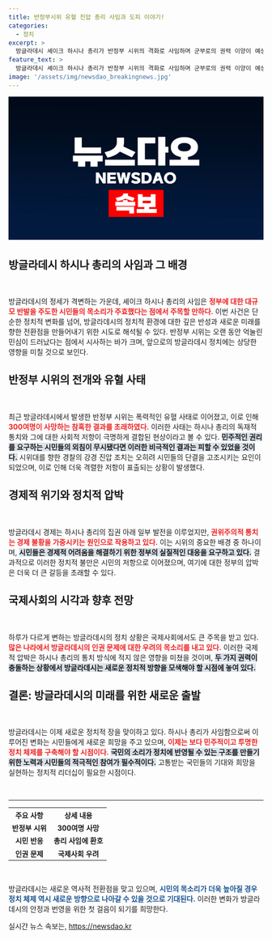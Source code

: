 ```yaml
---
title: 반정부시위 유혈 진압 총리 사임과 도피 이야기!
categories:
  - 정치
excerpt: >
  방글라데시 셰이크 하시나 총리가 반정부 시위의 격화로 사임하며 군부로의 권력 이양이 예상된다. 유혈 사태 속 시민들은 그의 퇴진을 축하하며 인터넷을 통한 소통이 회복되었다. 15년 집권의 종말과 함께 반독재 투쟁의 아이콘은 어디로 향할까?
feature_text: >
  방글라데시 셰이크 하시나 총리가 반정부 시위의 격화로 사임하며 군부로의 권력 이양이 예상된다. 유혈 사태 속 시민들은 그의 퇴진을 축하하며 인터넷을 통한 소통이 회복되었다. 15년 집권의 종말과 함께 반독재 투쟁의 아이콘은 어디로 향할까?
image: '/assets/img/newsdao_breakingnews.jpg'
---
```


<p><img src="/assets/img/newsdao_breakingnews.jpg" alt="koreaapp 속보" /></p>

<h2 data-ke-size="size26">방글라데시 하시나 총리의 사임과 그 배경</h2>

<p data-ke-size="size16">&nbsp;</p>

<p>방글라데시의 정세가 격변하는 가운데, 셰이크 하시나 총리의 사임은 <b><span style="color: #ee2323;">정부에 대한 대규모 반발을 주도한 시민들의 목소리가 주효했다는 점에서 주목할 만하다.</span></b> 이번 사건은 단순한 정치적 변화를 넘어, 방글라데시의 정치적 환경에 대한 깊은 반성과 새로운 미래를 향한 전환점을 만들어내기 위한 시도로 해석될 수 있다. 반정부 시위는 오랜 동안 억눌린 민심이 드러났다는 점에서 시사하는 바가 크며, 앞으로의 방글라데시 정치에는 상당한 영향을 미칠 것으로 보인다.</p>

<h2 data-ke-size="size26">반정부 시위의 전개와 유혈 사태</h2>

<p data-ke-size="size16">&nbsp;</p>

<p>최근 방글라데시에서 발생한 반정부 시위는 폭력적인 유혈 사태로 이어졌고, 이로 인해 <b><span style="color: #ee2323;">300여명이 사망하는 참혹한 결과를 초래하였다.</span></b> 이러한 사태는 하시나 총리의 독재적 통치와 그에 대한 사회적 저항이 극명하게 결합된 현상이라고 볼 수 있다. <b><span style="background-color: #21538527;">민주적인 권리를 요구하는 시민들의 외침이 무시됐다면 이러한 비극적인 결과는 피할 수 있었을 것이다.</span></b> 시위대를 향한 경찰의 강경 진압 조치는 오히려 시민들의 단결을 고조시키는 요인이 되었으며, 이로 인해 더욱 격렬한 저항이 표출되는 상황이 발생했다.</p>

<h2 data-ke-size="size26">경제적 위기와 정치적 압박</h2>

<p data-ke-size="size16">&nbsp;</p>

<p>방글라데시 경제는 하시나 총리의 집권 아래 일부 발전을 이루었지만, <b><span style="color: #ee2323;">권위주의적 통치는 경제 불황을 가중시키는 원인으로 작용하고 있다.</span></b> 이는 시위의 중요한 배경 중 하나이며, <b><span style="background-color: #21538527;">시민들은 경제적 어려움을 해결하기 위한 정부의 실질적인 대응을 요구하고 있다.</span></b> 결과적으로 이러한 정치적 불만은 시민의 저항으로 이어졌으며, 여기에 대한 정부의 압박은 더욱 더 큰 갈등을 초래할 수 있다.</p>

<h2 data-ke-size="size26">국제사회의 시각과 향후 전망</h2>

<p data-ke-size="size16">&nbsp;</p>

<p>하루가 다르게 변하는 방글라데시의 정치 상황은 국제사회에서도 큰 주목을 받고 있다. <b><span style="color: #ee2323;">많은 나라에서 방글라데시의 인권 문제에 대한 우려의 목소리를 내고 있다.</span></b> 이러한 국제적 압박은 하시나 총리의 통치 방식에 적지 않은 영향을 미쳤을 것이며, <b><span style="background-color: #21538527;">두 가지 권력이 충돌하는 상황에서 방글라데시는 새로운 정치적 방향을 모색해야 할 시점에 놓여 있다.</span></b> </p>

<h2 data-ke-size="size26">결론: 방글라데시의 미래를 위한 새로운 출발</h2>

<p data-ke-size="size16">&nbsp;</p>

<p>방글라데시는 이제 새로운 정치적 장을 맞이하고 있다. 하시나 총리가 사임함으로써 이루어진 변화는 시민들에게 새로운 희망을 주고 있으며, <b><span style="color: #ee2323;">이제는 보다 민주적이고 투명한 정치 체제를 구축해야 할 시점이다.</span></b> <b><span style="background-color: #21538527;">국민의 소리가 정치에 반영될 수 있는 구조를 만들기 위한 노력과 시민들의 적극적인 참여가 필수적이다.</span></b> 고통받는 국민들의 기대와 희망을 실현하는 정치적 리더십이 필요한 시점이다.</p>

<p data-ke-size="size16">&nbsp;</p>

<hr />

<table style="width:100%">
  <tr>
    <th><b>주요 사항</b></th>
    <th><b>상세 내용</b></th>
  </tr>
  <tr>
    <td style="text-align: center; height: 17px;"><b>반정부 시위</b></td>
    <td style="text-align: center; height: 17px;"><b>300여명 사망</b></td>
  </tr>
  <tr>
    <td style="text-align: center; height: 17px;"><b>시민 반응</b></td>
    <td style="text-align: center; height: 17px;"><b>총리 사임에 환호</b></td>
  </tr>
  <tr>
    <td style="text-align: center; height: 17px;"><b>인권 문제</b></td>
    <td style="text-align: center; height: 17px;"><b>국제사회 우려</b></td>
  </tr>
</table>

<p data-ke-size="size16">&nbsp;</p>

<p>방글라데시는 새로운 역사적 전환점을 맞고 있으며, <b><span style="color: #1a5490;">시민의 목소리가 더욱 높아질 경우</span></b> <b><span style="color: #1a5490;">정치 체제 역시 새로운 방향으로 나아갈 수 있을 것으로 기대된다.</span></b> 이러한 변화가 방글라데시의 안정과 번영을 위한 첫 걸음이 되기를 희망한다.</p>
실시간 뉴스 속보는, <a href="https://newsdao.kr" rel="dofollow">https://newsdao.kr</a>


